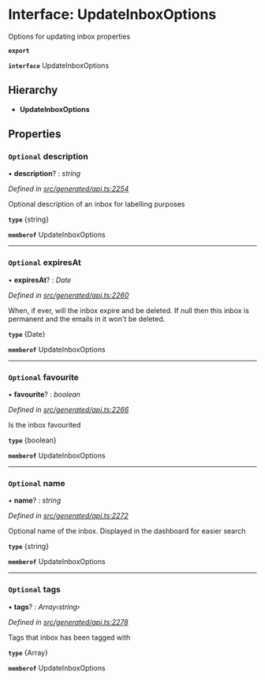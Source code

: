 # Interface: UpdateInboxOptions

Options for updating inbox properties

**`export`** 

**`interface`** UpdateInboxOptions

## Hierarchy

* **UpdateInboxOptions**

## Properties

### `Optional` description

• **description**? : *string*

*Defined in [src/generated/api.ts:2254](https://github.com/mailslurp/mailslurp-client-ts-js/blob/c5d4ad1/src/generated/api.ts#L2254)*

Optional description of an inbox for labelling purposes

**`type`** {string}

**`memberof`** UpdateInboxOptions

___

### `Optional` expiresAt

• **expiresAt**? : *Date*

*Defined in [src/generated/api.ts:2260](https://github.com/mailslurp/mailslurp-client-ts-js/blob/c5d4ad1/src/generated/api.ts#L2260)*

When, if ever, will the inbox expire and be deleted. If null then this inbox is permanent and the emails in it won't be deleted.

**`type`** {Date}

**`memberof`** UpdateInboxOptions

___

### `Optional` favourite

• **favourite**? : *boolean*

*Defined in [src/generated/api.ts:2266](https://github.com/mailslurp/mailslurp-client-ts-js/blob/c5d4ad1/src/generated/api.ts#L2266)*

Is the inbox favourited

**`type`** {boolean}

**`memberof`** UpdateInboxOptions

___

### `Optional` name

• **name**? : *string*

*Defined in [src/generated/api.ts:2272](https://github.com/mailslurp/mailslurp-client-ts-js/blob/c5d4ad1/src/generated/api.ts#L2272)*

Optional name of the inbox. Displayed in the dashboard for easier search

**`type`** {string}

**`memberof`** UpdateInboxOptions

___

### `Optional` tags

• **tags**? : *Array‹string›*

*Defined in [src/generated/api.ts:2278](https://github.com/mailslurp/mailslurp-client-ts-js/blob/c5d4ad1/src/generated/api.ts#L2278)*

Tags that inbox has been tagged with

**`type`** {Array<string>}

**`memberof`** UpdateInboxOptions
